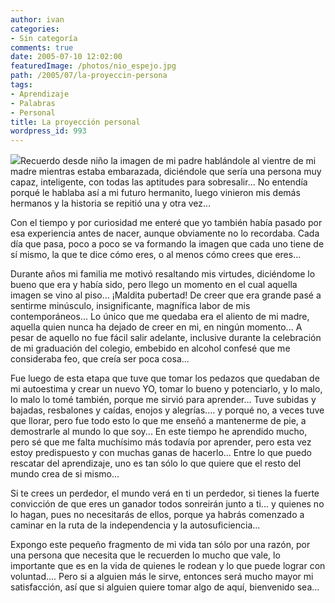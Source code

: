 ```yaml
---
author: ivan
categories:
- Sin categoría
comments: true
date: 2005-07-10 12:02:00
featuredImage: /photos/nio_espejo.jpg
path: /2005/07/la-proyeccin-persona
tags:
- Aprendizaje
- Palabras
- Personal
title: La proyección personal
wordpress_id: 993
---
```


[![](https://photos1.blogger.com/blogger/5311/455/320/ni%3F%3Fo_espejo.jpg)](https://photos1.blogger.com/blogger/5311/455/1600/ni%3F%3Fo_espejo.jpg)Recuerdo desde niño la imagen de mi padre hablándole al vientre de mi madre mientras estaba embarazada, diciéndole que sería una persona muy capaz, inteligente, con todas las aptitudes para sobresalir... No entendía porqué le hablaba así a mi futuro hermanito, luego vinieron mis demás hermanos y la historia se repitió una y otra vez...

Con el tiempo y por curiosidad me enteré que yo también había pasado por esa experiencia antes de nacer, aunque obviamente no lo recordaba. Cada día que pasa, poco a poco se va formando la imagen que cada uno tiene de sí mismo, la que te dice cómo eres, o al menos cómo crees que eres...

Durante años mi familia me motivó resaltando mis virtudes, diciéndome lo bueno que era y había sido, pero llego un momento en el cual aquella imagen se vino al piso... ¡Maldita pubertad! De creer que era grande pasé a sentirme minúsculo, insignificante, magnífica labor de mis contemporáneos... Lo único que me quedaba era el aliento de mi madre, aquella quien nunca ha dejado de creer en mi, en ningún momento... A pesar de aquello no fue fácil salir adelante, inclusive durante la celebración de mi graduación del colegio, embebido en alcohol confesé que me consideraba feo, que creía ser poca cosa...

Fue luego de esta etapa que tuve que tomar los pedazos que quedaban de mi autoestima y crear un nuevo YO, tomar lo bueno y potenciarlo, y lo malo, lo malo lo tomé también, porque me sirvió para aprender... Tuve subidas y bajadas, resbalones y caídas, enojos y alegrías.... y porqué no, a veces tuve que llorar, pero fue todo esto lo que me enseñó a mantenerme de pie, a demostrarle al mundo lo que soy... En este tiempo he aprendido mucho, pero sé que me falta muchísimo más todavía por aprender, pero esta vez estoy predispuesto y con muchas ganas de hacerlo... Entre lo que puedo rescatar del aprendizaje, uno es tan sólo lo que quiere que el resto del mundo crea de si mismo...

Si te crees un perdedor, el mundo verá en ti un perdedor, si tienes la fuerte convicción de que eres un ganador todos sonreirán junto a ti... y quienes no lo hagan, pues no necesitarás de ellos, porque ya habrás comenzado a caminar en la ruta de la independencia y la autosuficiencia...

Expongo este pequeño fragmento de mi vida tan sólo por una razón, por una persona que necesita que le recuerden lo mucho que vale, lo importante que es en la vida de quienes le rodean y lo que puede lograr con voluntad.... Pero si a alguien más le sirve, entonces será mucho mayor mi satisfacción, así que si alguien quiere tomar algo de aquí, bienvenido sea...